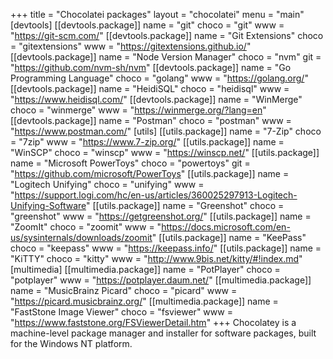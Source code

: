 +++
title = "Chocolatei packages"
layout = "chocolatei"
menu = "main"
[devtools]
  [[devtools.package]]
    name = "git"
    choco = "git"
    www = "https://git-scm.com/"
  [[devtools.package]]
    name = "Git Extensions"
    choco = "gitextensions"
    www = "https://gitextensions.github.io/"
  [[devtools.package]]
    name = "Node Version Manager"
    choco = "nvm"
    git = "https://github.com/nvm-sh/nvm"
  [[devtools.package]]
    name = "Go Programming Language"
    choco = "golang"
    www = "https://golang.org/"
  [[devtools.package]]
    name = "HeidiSQL"
    choco = "heidisql"
    www = "https://www.heidisql.com/"
  [[devtools.package]]
    name = "WinMerge"
    choco = "winmerge"
    www = "https://winmerge.org/?lang=en"
  [[devtools.package]]
    name = "Postman"
    choco = "postman"
    www = "https://www.postman.com/"
[utils]
  [[utils.package]]
    name = "7-Zip"
    choco = "7zip"
    www = "https://www.7-zip.org/"
  [[utils.package]]
    name = "WinSCP"
    choco = "winscp"
    www = "https://winscp.net/"
  [[utils.package]]
    name = "Microsoft PowerToys"
    choco = "powertoys"
    git = "https://github.com/microsoft/PowerToys"
  [[utils.package]]
    name = "Logitech Unifying"
    choco = "unifying"
    www = "https://support.logi.com/hc/en-us/articles/360025297913-Logitech-Unifying-Software"
  [[utils.package]]
    name = "Greenshot"
    choco = "greenshot"
    www = "https://getgreenshot.org/"
  [[utils.package]]
    name = "ZoomIt"
    choco = "zoomit"
    www = "https://docs.microsoft.com/en-us/sysinternals/downloads/zoomit"
  [[utils.package]]
    name = "KeePass"
    choco = "keepass"
    www = "https://keepass.info/"
  [[utils.package]]
    name = "KiTTY"
    choco = "kitty"
    www = "http://www.9bis.net/kitty/#!index.md"
[multimedia]
  [[multimedia.package]]
    name = "PotPlayer"
    choco = "potplayer"
    www = "https://potplayer.daum.net/"
  [[multimedia.package]]
    name = "MusicBrainz Picard"
    choco = "picard"
    www = "https://picard.musicbrainz.org/"
  [[multimedia.package]]
    name = "FastStone Image Viewer"
    choco = "fsviewer"
    www = "https://www.faststone.org/FSViewerDetail.htm"
+++
Chocolatey is a machine-level package manager and installer for software packages, built for the Windows NT platform.
